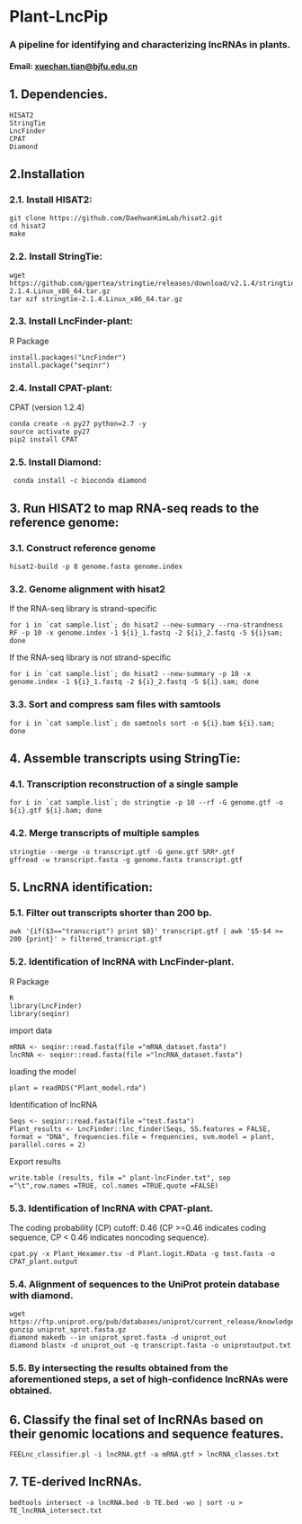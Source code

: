 # **Plant-LncPip**





### **A pipeline for identifying and characterizing lncRNAs in plants.**

#### **Email:** xuechan.tian@bjfu.edu.cn








## **1. Dependencies.** 



    HISAT2
    StringTie
    LncFinder
    CPAT
    Diamond





## **2.Installation**



### **2.1. Install HISAT2:**
    git clone https://github.com/DaehwanKimLab/hisat2.git
    cd hisat2
    make



### **2.2. Install StringTie:**
    wget https://github.com/gpertea/stringtie/releases/download/v2.1.4/stringtie-2.1.4.Linux_x86_64.tar.gz
    tar xzf stringtie-2.1.4.Linux_x86_64.tar.gz

	
	
### **2.3. Install LncFinder-plant:**
 R Package
 
    install.packages("LncFinder")
    install.package("seqinr")



### **2.4. Install CPAT-plant:**
 CPAT (version 1.2.4)
 
    conda create -n py27 python=2.7 -y
    source activate py27
    pip2 install CPAT


	
### **2.5. Install Diamond:**
     conda install -c bioconda diamond
	
	
	
	
## **3. Run HISAT2 to map RNA-seq reads to the reference genome:**



### **3.1. Construct reference genome**

    hisat2-build -p 8 genome.fasta genome.index 


### **3.2. Genome alignment with hisat2**
If the RNA-seq library is strand-specific

    for i in `cat sample.list`; do hisat2 --new-summary --rna-strandness RF -p 10 -x genome.index -1 ${i}_1.fastq -2 ${i}_2.fastq -S ${i}sam; done

	
	
If the RNA-seq library is not strand-specific

    for i in `cat sample.list`; do hisat2 --new-summary -p 10 -x genome.index -1 ${i}_1.fastq -2 ${i}_2.fastq -S ${i}.sam; done


### **3.3. Sort and compress sam files with samtools**
    for i in `cat sample.list`; do samtools sort -o ${i}.bam ${i}.sam; done
	
	

## **4. Assemble transcripts using StringTie:**	
	
	
	
### **4.1. Transcription reconstruction of a single sample**
    for i in `cat sample.list`; do stringtie -p 10 --rf -G genome.gtf -o ${i}.gtf ${i}.bam; done

	
	
	
### **4.2. Merge transcripts of multiple samples**	
	stringtie --merge -o transcript.gtf -G gene.gtf SRR*.gtf
	gffread -w transcript.fasta -g genome.fasta transcript.gtf
	
	
	
	
	
## **5. LncRNA identification:**	



### **5.1. Filter out transcripts shorter than 200 bp.**

    awk '{if($3=="transcript") print $0}' transcript.gtf | awk '$5-$4 >= 200 {print}' > filtered_transcript.gtf



### **5.2.  Identification of lncRNA with LncFinder-plant.**	

R Package

    R
    library(LncFinder)
    library(seqinr)
	
	
import data

    mRNA <- seqinr::read.fasta(file ="mRNA_dataset.fasta")
    lncRNA <- seqinr::read.fasta(file ="lncRNA_dataset.fasta")
	
	
loading the model

    plant = readRDS("Plant_model.rda")
	
	
Identification of lncRNA 

    Seqs <- seqinr::read.fasta(file ="test.fasta")
    Plant_results <- LncFinder::lnc_finder(Seqs, SS.features = FALSE, format = "DNA", frequencies.file = frequencies, svm.model = plant, parallel.cores = 2)
	
	
Export results

    write.table (results, file =" plant-lncFinder.txt", sep ="\t",row.names =TRUE, col.names =TRUE,quote =FALSE)




### **5.3. Identification of lncRNA with CPAT-plant.**	
The coding probability (CP) cutoff: 0.46 (CP >=0.46 indicates coding sequence, CP < 0.46 indicates noncoding sequence).

    cpat.py -x Plant_Hexamer.tsv -d Plant.logit.RData -g test.fasta -o CPAT_plant.output





### **5.4. Alignment of sequences to the UniProt protein database with diamond.**
    wget https://ftp.uniprot.org/pub/databases/uniprot/current_release/knowledgebase/complete/uniprot_sprot.fasta.gz
    gunzip uniprot_sprot.fasta.gz
    diamond makedb --in uniprot_sprot.fasta -d uniprot_out
    diamond blastx -d uniprot_out -q transcript.fasta -o uniprotoutput.txt




### **5.5. By intersecting the results obtained from the aforementioned steps, a set of high-confidence lncRNAs were obtained.**
	
	

	
	
## **6. Classify the final set of lncRNAs based on their genomic locations and sequence features.**		
	FEELnc_classifier.pl -i lncRNA.gtf -a mRNA.gtf > lncRNA_classes.txt
	
	
	
	
## **7. TE-derived lncRNAs.**		
	bedtools intersect -a lncRNA.bed -b TE.bed -wo | sort -u > TE_lncRNA_intersect.txt 
	
	
	
	
	
	
	
	

